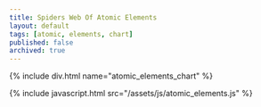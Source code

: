 ```yaml
---
title: Spiders Web Of Atomic Elements
layout: default
tags: [atomic, elements, chart]
published: false
archived: true
---
```


{% include div.html name="atomic_elements_chart" %}

{% include javascript.html src="/assets/js/atomic_elements.js" %}
